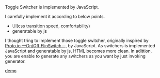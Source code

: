 Toggle Switcher is implemented by JavaScript.

I carefully implement it according to below points.

- UI(css transition speed, comfortability)
- generatable by js

I thought tring to implement those toggle switcher, originally inspired by [Proto.io —On/Off FlipSwitch—](https://proto.io/freebies/onoff/), by JavaScript. As switchers is implemented JavaScript and generatable by js, HTML becomes more clean. In adittion, you are enable to generate any switchers as you want by just invoking generator.

[demo](https://azmok.github.io/app.toggleSwitcher/)
